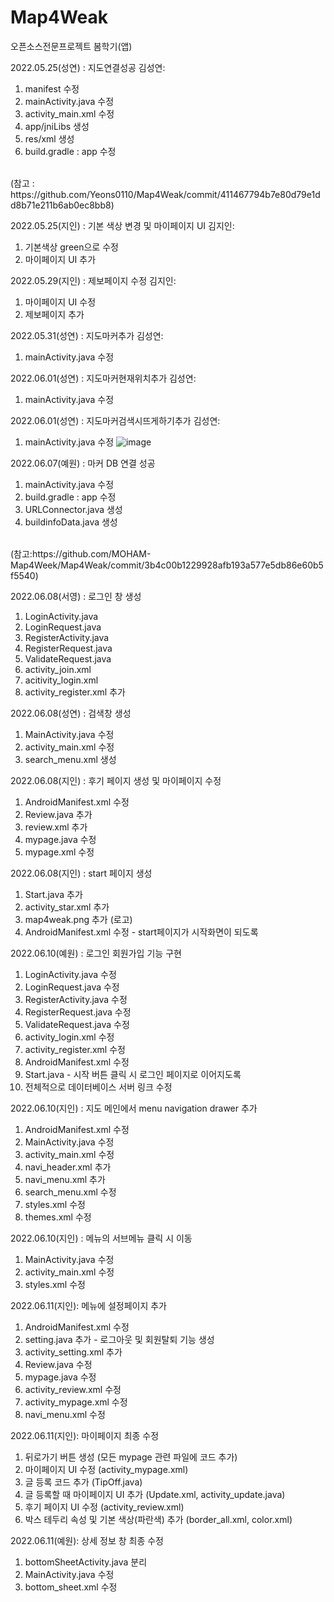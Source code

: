 # Map4Weak
오픈소스전문프로젝트 봄학기(앱)


2022.05.25(성연) :  지도연결성공
김성연:

1. manifest 수정
2. mainActivity.java 수정
3. activity_main.xml 수정
4. app/jniLibs 생성
5. res/xml 생성
6. build.gradle : app 수정 
<br>
(참고 : https://github.com/Yeons0110/Map4Weak/commit/411467794b7e80d79e1dd8b71e211b6ab0ec8bb8)

2022.05.25(지인) : 기본 색상 변경 및 마이페이지 UI
김지인:

1. 기본색상 green으로 수정
2. 마이페이지 UI 추가


2022.05.29(지인) : 제보페이지 수정
김지인:

1. 마이페이지 UI 수정
2. 제보페이지 추가


2022.05.31(성연) :  지도마커추가
김성연:

1. mainActivity.java 수정


2022.06.01(성연) :  지도마커현재위치추가
김성연:

1. mainActivity.java 수정

2022.06.01(성연) :  지도마커검색시뜨게하기추가
김성연:

1. mainActivity.java 수정
       ![image](https://user-images.githubusercontent.com/74572293/171294869-8e406d8f-f78d-48b6-84e4-84938aa3deac.png)


2022.06.07(예원) : 마커 DB 연결 성공
1. mainActivity.java 수정
2. build.gradle : app 수정
3. URLConnector.java 생성
4. buildinfoData.java 생성 
<br>
(참고:https://github.com/MOHAM-Map4Week/Map4Weak/commit/3b4c00b1229928afb193a577e5db86e60b5f5540)


2022.06.08(서영) : 로그인 창 생성
1. LoginActivity.java
2. LoginRequest.java
3. RegisterActivity.java
4. RegisterRequest.java
5. ValidateRequest.java
6. activity_join.xml
7. acitivity_login.xml
8. activity_register.xml
추가

2022.06.08(성연) : 검색창 생성
1. MainActivity.java 수정
2. activity_main.xml 수정
3. search_menu.xml 생성

2022.06.08(지인) : 후기 페이지 생성 및 마이페이지 수정
1. AndroidManifest.xml 수정
2. Review.java 추가
3. review.xml 추가
4. mypage.java 수정
5. mypage.xml 수정

2022.06.08(지인) : start 페이지 생성
1. Start.java 추가
2. activity_star.xml 추가
3. map4weak.png 추가 (로고)
4. AndroidManifest.xml 수정 - start페이지가 시작화면이 되도록


2022.06.10(예원) : 로그인 회원가입 기능 구현
1. LoginActivity.java 수정
2. LoginRequest.java 수정
3. RegisterActivity.java 수정
4. RegisterRequest.java 수정
5. ValidateRequest.java 수정
6. activity_login.xml 수정
7. activity_register.xml 수정
8. AndroidManifest.xml 수정
9. Start.java - 시작 버튼 클릭 시 로그인 페이지로 이어지도록
10. 전체적으로 데이터베이스 서버 링크 수정

2022.06.10(지인) : 지도 메인에서 menu navigation drawer 추가
1. AndroidManifest.xml 수정
2. MainActivity.java 수정 
3. activity_main.xml 수정
4. navi_header.xml 추가
5. navi_menu.xml 추가
6. search_menu.xml 수정
7. styles.xml 수정
8. themes.xml 수정

2022.06.10(지인) : 메뉴의 서브메뉴 클릭 시 이동
1. MainActivity.java 수정 
2. activity_main.xml 수정
3. styles.xml 수정


2022.06.11(지인): 메뉴에 설정페이지 추가
1. AndroidManifest.xml 수정
2. setting.java 추가 - 로그아웃 및 회원탈퇴 기능 생성
3. activity_setting.xml 추가
4. Review.java 수정
5. mypage.java 수정
6. activity_review.xml 수정
7. activity_mypage.xml 수정
8. navi_menu.xml 수정

2022.06.11(지인): 마이페이지 최종 수정
1. 뒤로가기 버튼 생성  (모든 mypage 관련 파일에 코드 추가)
2. 마이페이지 UI 수정  (activity_mypage.xml)
3. 글 등록 코드 추가  (TipOff.java)
4. 글 등록할 때 마이페이지 UI 추가  (Update.xml, activity_update.java)
5. 후기 페이지 UI 수정  (activity_review.xml)
6. 박스 테두리 속성 및 기본 색상(파란색) 추가  (border_all.xml, color.xml)

2022.06.11(예원): 상세 정보 창 최종 수정
1. bottomSheetActivity.java 분리
2. MainActivity.java 수정
3. bottom_sheet.xml 수정
